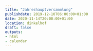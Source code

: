 ```yaml
---
title: "Jahreshauptversammlung"
publishdate: 2019-12-10T06:00:00+01:00
date: 2020-11-14T20:00:00+01:00
location: dinkelhof
draft: false
outputs:
- html
- calendar
---
```

